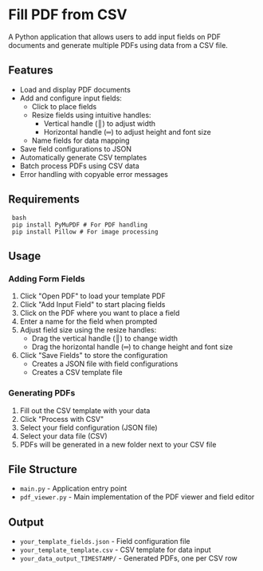 # Fill PDF from CSV

A Python application that allows users to add input fields on PDF documents and generate multiple PDFs using data from a CSV file.

## Features

- Load and display PDF documents
- Add and configure input fields:
  - Click to place fields
  - Resize fields using intuitive handles:
    - Vertical handle (║) to adjust width
    - Horizontal handle (═) to adjust height and font size
  - Name fields for data mapping
- Save field configurations to JSON
- Automatically generate CSV templates
- Batch process PDFs using CSV data
- Error handling with copyable error messages

## Requirements
```
 bash
 pip install PyMuPDF # For PDF handling
 pip install Pillow # For image processing
```

## Usage

### Adding Form Fields
1. Click "Open PDF" to load your template PDF
2. Click "Add Input Field" to start placing fields
3. Click on the PDF where you want to place a field
4. Enter a name for the field when prompted
5. Adjust field size using the resize handles:
   - Drag the vertical handle (║) to change width
   - Drag the horizontal handle (═) to change height and font size
6. Click "Save Fields" to store the configuration
   - Creates a JSON file with field configurations
   - Creates a CSV template file

### Generating PDFs
1. Fill out the CSV template with your data
2. Click "Process with CSV"
3. Select your field configuration (JSON file)
4. Select your data file (CSV)
5. PDFs will be generated in a new folder next to your CSV file

## File Structure
- `main.py` - Application entry point
- `pdf_viewer.py` - Main implementation of the PDF viewer and field editor

## Output
- `your_template_fields.json` - Field configuration file
- `your_template_template.csv` - CSV template for data input
- `your_data_output_TIMESTAMP/` - Generated PDFs, one per CSV row